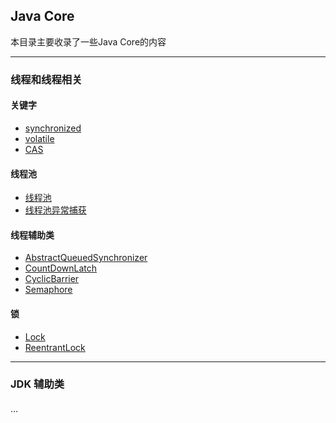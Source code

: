 
## Java Core

本目录主要收录了一些Java Core的内容

---
### 线程和线程相关
#### 关键字
- [synchronized][1]
- [volatile][2]
- [CAS][3]

#### 线程池
- [线程池][4]
- [线程池异常捕获][5]

#### 线程辅助类
- [AbstractQueuedSynchronizer][11]
- [CountDownLatch][6]
- [CyclicBarrier][7]
- [Semaphore][8]

#### 锁
- [Lock][9]
- [ReentrantLock][10]

---

### JDK 辅助类
####














[1]:线程和进程/关键字/synchronized.md
[2]:线程和进程/关键字/volatile.md
[3]:线程和进程/锁/CAS.md
[4]:线程和进程/threadPool/线程池.md
[5]:线程和进程/threadPool/线程池异常捕获.md
[6]:线程和进程/线程类/CountDownLatch.md
[7]:线程和进程/线程类/CyclicBarrier.md
[8]:线程和进程/线程类/Semaphore.md
[9]:线程和进程/锁/Lock.md
[10]:线程和进程/锁/ReentrantLock.md
[11]:线程和进程/锁/AbstractQueuedSynchronizer.md















...
